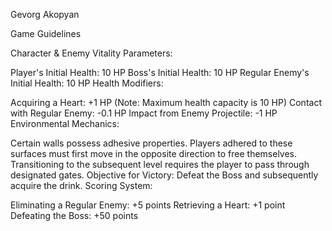 Gevorg Akopyan

Game Guidelines

Character & Enemy Vitality Parameters:

Player's Initial Health: 10 HP
Boss's Initial Health: 10 HP
Regular Enemy's Initial Health: 10 HP
Health Modifiers:

Acquiring a Heart: +1 HP (Note: Maximum health capacity is 10 HP)
Contact with Regular Enemy: -0.1 HP
Impact from Enemy Projectile: -1 HP
Environmental Mechanics:

Certain walls possess adhesive properties. Players adhered to these surfaces must first move in the opposite direction to free themselves.
Transitioning to the subsequent level requires the player to pass through designated gates.
Objective for Victory: Defeat the Boss and subsequently acquire the drink.
Scoring System:

Eliminating a Regular Enemy: +5 points
Retrieving a Heart: +1 point
Defeating the Boss: +50 points
